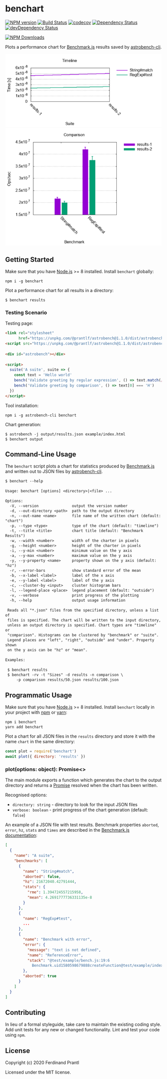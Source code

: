 # benchart
[![NPM version](https://badge.fury.io/js/benchart.png)](http://badge.fury.io/js/benchart)
[![Build Status](https://travis-ci.org/prantlf/benchart.png)](https://travis-ci.org/prantlf/benchart)
[![codecov](https://codecov.io/gh/prantlf/benchart/branch/master/graph/badge.svg)](https://codecov.io/gh/prantlf/benchart)
[![Dependency Status](https://david-dm.org/prantlf/benchart.svg)](https://david-dm.org/prantlf/benchart)
[![devDependency Status](https://david-dm.org/prantlf/benchart/dev-status.svg)](https://david-dm.org/prantlf/benchart#info=devDependencies)

[![NPM Downloads](https://nodei.co/npm/benchart.png?downloads=true&stars=true)](https://www.npmjs.com/package/benchart)

Plots a performance chart for [Benchmark.js] results saved by [astrobench-cli].

![timeline example](doc/timeline.png) ![comparison example](doc/comparison.png)

## Getting Started

Make sure that you have [Node.js] >= 8 installed. Install `benchart` globally:

```
npm i -g benchart
```

Plot a performance chart for all results in a directory:

```
$ benchart results
```

### Testing Scenario

Testing page:

```html
<link rel="stylesheet"
      href="https://unpkg.com/@prantlf/astrobench@1.1.0/dist/astrobench.min.css">
<script src="https://unpkg.com/@prantlf/astrobench@1.1.0/dist/astrobench.min.js"></script>

<div id="astrobench"></div>

<script>
  suite('A suite', suite => {
    const text = 'Hello world'
    bench('Validate greeting by regular expression', () => text.match(/^H/))
    bench('Validate greeting by comparison', () => text[0] === 'H')
  })
</script>
```

Tool installation:

```
npm i -g astrobench-cli benchart
```

Chart generation:

```
$ astrobench -j output/results.json example/index.html
$ benchart output
```

## Command-Line Usage

The `benchart` script plots a chart for statistics produced by [Benchmark.js] and written out to JSON files by [astrobench-cli].

```
$ benchart --help

Usage: benchart [options] <directory>|<file> ...

Options:
  -V, --version               output the version number
  -d, --out-directory <path>  path to the output directory
  -n, --out-name <name>       file name of the written chart (default: "chart")
  -p, --type <type>           type of the chart (default: "timeline")
  -t, --title <title>         chart title (default: "Benchmark Results")
  -w, --width <number>        width of the charter in pixels
  -g, --height <number>       height of the charter in pixels
  -i, --y-min <number>        minimum value on the y axis
  -a, --y-max <number>        maximum value on the y axis
  -y, --y-property <name>     property shown on the y axis (default: "hz")
  -r, --error-bars            show standard error of the mean
  -b, --x-label <label>       label of the x axis
  -e, --y-label <label>       label of the y axis
  -c, --cluster-by <input>    cluster histogram bars
  -l, --legend-place <place>  legend placement (default: "outside")
  -v, --verbose               print progress of the plotting
  -h, --help                  output usage information

 Reads all "*.json" files from the specified directory, unless a list of
 files is specified. The chart will be written to the input directory,
 unless an output directory is specified. Chart types are "timeline" or
 "comparison". Histograms can be clustered by "benchmark" or "suite".
 Legend places are "left", "right", "outside" and "under". Property shown
 on the y axis can be "hz" or "mean".

Examples:

 $ benchart results
 $ benchart -rv -t "Sizes" -d results -n comparison \
     -p comparison results/50.json results/100.json
```

## Programmatic Usage

Make sure that you have [Node.js] >= 8 installed. Install `benchart` locally in your project  with [npm] or [yarn]:

```
npm i benchart
yarn add benchart
```

Plot a chart for all JSON files in the `results` directory and store it with the name `chart` in the same directory:

```js
const plot = require('benchart')
await plot({ directory: 'results' })
```

### plot(options: object): Promise<>

The main module exports a function which generates the chart to the output directory and returns a [Promise] resolved when the chart has been written.

Recognised options:

* `directory: string` - directory to look for the input JSON files
* `verbose: boolean` - print progress of the chart generation (default: `false`)

An example of a JSON file with test results. Benchmark properties `aborted`, `error`, `hz`, `stats` and `times` are described in the [Benchmark.js documentation]:

```json
[
  {
    "name": "A suite",
    "benchmarks": [
      {
        "name": "String#match",
        "aborted": false,
        "hz": 21672040.42791444,
        "stats": {
          "rme": 1.394724557215958,
          "mean": 4.2691777736331135e-8
        }
      },
      {
        "name": "RegExp#test",
        ...
      },
      {
        "name": "Benchmark with error",
        "error": {
          "message": "text is not defined",
          "name": "ReferenceError",
          "stack": "@test/example/bench.js:19:6
            Benchmark.uid1580598679888createFunction@test/example/index.html:3:124"
        },
        "aborted": true
      }
    ]
  }
]
```

## Contributing

In lieu of a formal styleguide, take care to maintain the existing coding
style.  Add unit tests for any new or changed functionality. Lint and test
your code using `npm`.

## License

Copyright (c) 2020 Ferdinand Prantl

Licensed under the MIT license.

[astrobench-cli]: http://github.com/prantlf/astrobench-cli
[Benchmark.js]: https://benchmarkjs.com/
[Node.js]: http://nodejs.org/
[npm]: https://www.npmjs.org/
[yarn]: https://yarnpkg.com/
[Promise]: https://developer.mozilla.org/en-US/docs/Web/JavaScript/Reference/Global_Objects/Promise
[Benchmark.js documentation]: https://benchmarkjs.com/docs
